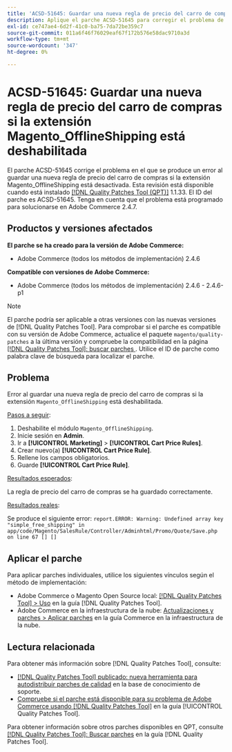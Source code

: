```yaml
---
title: 'ACSD-51645: Guardar una nueva regla de precio del carro de compras si la extensión Magento_OfflineShipping está deshabilitada'
description: Aplique el parche ACSD-51645 para corregir el problema de Adobe Commerce en el que se produce un error al guardar una nueva regla de precio del carro de compras si la extensión Magento_OfflineShipping está desactivada.
exl-id: ce747ae4-6d2f-41c0-ba75-7da72be359c7
source-git-commit: 011a6f46f76029eaf67f172b576e58dac9710a3d
workflow-type: tm+mt
source-wordcount: '347'
ht-degree: 0%

---
```


# ACSD-51645: Guardar una nueva regla de precio del carro de compras si la extensión Magento_OfflineShipping está deshabilitada

El parche ACSD-51645 corrige el problema en el que se produce un error al guardar una nueva regla de precio del carro de compras si la extensión Magento_OfflineShipping está desactivada. Esta revisión está disponible cuando está instalado [[!DNL Quality Patches Tool (QPT)]](https://experienceleague.adobe.com/es/docs/commerce-operations/tools/quality-patches-tool/quality-patches-tool-to-self-serve-quality-patches) 1.1.33. El ID del parche es ACSD-51645. Tenga en cuenta que el problema está programado para solucionarse en Adobe Commerce 2.4.7.

## Productos y versiones afectados

**El parche se ha creado para la versión de Adobe Commerce:**

* Adobe Commerce (todos los métodos de implementación) 2.4.6

**Compatible con versiones de Adobe Commerce:**

* Adobe Commerce (todos los métodos de implementación) 2.4.6 - 2.4.6-p1

>[!NOTE]
>
>El parche podría ser aplicable a otras versiones con las nuevas versiones de [!DNL Quality Patches Tool]. Para comprobar si el parche es compatible con su versión de Adobe Commerce, actualice el paquete `magento/quality-patches` a la última versión y compruebe la compatibilidad en la página [[!DNL Quality Patches Tool]: buscar parches ](<https://experienceleague.adobe.com/tools/commerce-quality-patches/index.html?lang=es>). Utilice el ID de parche como palabra clave de búsqueda para localizar el parche.

## Problema

Error al guardar una nueva regla de precio del carro de compras si la extensión `Magento_OfflineShipping` está deshabilitada.

<u>Pasos a seguir</u>:

1. Deshabilite el módulo `Magento_OfflineShipping`.
1. Inicie sesión en **Admin**.
1. Ir a **[!UICONTROL Marketing]** > **[!UICONTROL Cart Price Rules]**.
1. Crear nuevo(a) **[!UICONTROL Cart Price Rule]**.
1. Rellene los campos obligatorios.
1. Guarde **[!UICONTROL Cart Price Rule]**.

<u>Resultados esperados</u>:

La regla de precio del carro de compras se ha guardado correctamente.

<u>Resultados reales</u>:

Se produce el siguiente error:
`report.ERROR: Warning: Undefined array key "simple_free_shipping" in app/code/Magento/SalesRule/Controller/Adminhtml/Promo/Quote/Save.php on line 67 [] []`

## Aplicar el parche

Para aplicar parches individuales, utilice los siguientes vínculos según el método de implementación:

* Adobe Commerce o Magento Open Source local: [[!DNL Quality Patches Tool] > Uso](/help/tools/quality-patches-tool/usage.md) en la guía [!DNL Quality Patches Tool].
* Adobe Commerce en la infraestructura de la nube: [Actualizaciones y parches > Aplicar parches](https://experienceleague.adobe.com/docs/commerce-cloud-service/user-guide/develop/upgrade/apply-patches.html?lang=es) en la guía Commerce en la infraestructura de la nube.

## Lectura relacionada

Para obtener más información sobre [!DNL Quality Patches Tool], consulte:

* [[!DNL Quality Patches Tool] publicado: nueva herramienta para autodistribuir parches de calidad](https://experienceleague.adobe.com/es/docs/commerce-operations/tools/quality-patches-tool/quality-patches-tool-to-self-serve-quality-patches) en la base de conocimiento de soporte.
* [Compruebe si el parche está disponible para su problema de Adobe Commerce usando [!DNL Quality Patches Tool]](/help/tools/quality-patches-tool/patches-available-in-qpt/check-patch-for-magento-issue-with-magento-quality-patches.md) en la guía [!UICONTROL Quality Patches Tool].


Para obtener información sobre otros parches disponibles en QPT, consulte [[!DNL Quality Patches Tool]: Buscar parches](<https://experienceleague.adobe.com/tools/commerce-quality-patches/index.html?lang=es>) en la guía [!DNL Quality Patches Tool].
